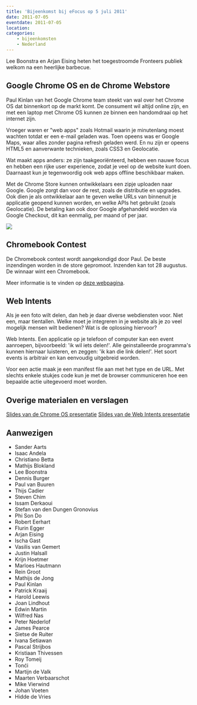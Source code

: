 ```yaml
---
title: 'Bijeenkomst bij eFocus op 5 juli 2011'
date: 2011-07-05
eventdate: 2011-07-05
location:
categories:
    - bijeenkomsten
    - Nederland
---
```


Lee Boonstra en Arjan Eising heten het toegestroomde Fronteers publiek welkom na een heerlijke barbecue.

## Google Chrome OS en de Chrome Webstore

Paul Kinlan van het Google Chrome team steekt van wal over het Chrome OS dat binnenkort op de markt komt. De consument wil altijd online zijn, en met een laptop met Chrome OS kunnen ze binnen een handomdraai op het internet zijn.

Vroeger waren er "web apps" zoals Hotmail waarin je minutenlang moest wachten totdat er een e-mail geladen was. Toen opeens was er Google Maps, waar alles zonder pagina refresh geladen werd. En nu zijn er opeens HTML5 en aanverwante technieken, zoals CSS3 en Geolocatie.

Wat maakt apps anders: ze zijn taakgeoriënteerd, hebben een nauwe focus en hebben een rijke user experience, zodat je veel op de website kunt doen. Daarnaast kun je tegenwoordig ook web apps offline beschikbaar maken.

Met de Chrome Store kunnen ontwikkelaars een zipje uploaden naar Google. Google zorgt dan voor de rest, zoals de distributie en upgrades. Ook dien je als ontwikkelaar aan te geven welke URLs van binnenuit je applicatie geopend kunnen worden, en welke APIs het gebruikt (zoals Geolocatie). De betaling kan ook door Google afgehandeld worden via Google Checkout, dit kan eenmalig, per maand of per jaar.

![](/_img/2011/07/fronteers-bier.jpg)

## Chromebook Contest

De Chromebook contest wordt aangekondigd door Paul. De beste inzendingen worden in de store gepromoot. Inzenden kan tot 28 augustus. De winnaar wint een Chromebook.

Meer informatie is te vinden op [deze webpagina](https://sites.google.com/site/cwsnlcomp/).

## Web Intents

Als je een foto wilt delen, dan heb je daar diverse webdiensten voor. Niet een, maar tientallen. Welke moet je integreren in je website als je zo veel mogelijk mensen wilt bedienen? Wat is de oplossing hiervoor?

Web Intents. Een applicatie op je telefoon of computer kan een event aanroepen, bijvoorbeeld: 'ik wil iets delen!'. Alle geinstalleerde programma's kunnen hiernaar luisteren, en zeggen: 'ik kan die link delen!'. Het soort events is arbitrair en kan eenvoudig uitgebreid worden.

Voor een actie maak je een manifest file aan met het type en de URL. Met slechts enkele stukjes code kun je met de browser communiceren hoe een bepaalde actie uitegevoerd moet worden.

## Overige materialen en verslagen

[Slides van de Chrome OS presentatie](https://web.archive.org/web/20121107153021/https://fronteers-cws.appspot.com/WebStore/index.html)
[Slides van de Web Intents presentatie](https://web.archive.org/web/20121107153021/https://fronteers-cws.appspot.com/WebIntents/index.html)

## Aanwezigen

-   Sander Aarts
-   Isaac Andela
-   Christiano Betta
-   Mathijs Blokland
-   Lee Boonstra
-   Dennis Burger
-   Paul van Buuren
-   Thijs Cadier
-   Steven Chim
-   Issam Derkaoui
-   Stefan van den Dungen Gronovius
-   Phi Son Do
-   Robert Eerhart
-   Flurin Egger
-   Arjan Eising
-   Ischa Gast
-   Vasilis van Gemert
-   Justin Halsall
-   Krijn Hoetmer
-   Marloes Hautmann
-   Rein Groot
-   Mathijs de Jong
-   Paul Kinlan
-   Patrick Kraaij
-   Harold Leewis
-   Joan Lindhout
-   Edwin Martin
-   Wilfred Nas
-   Peter Nederlof
-   James Pearce
-   Sietse de Ruiter
-   Ivana Setiawan
-   Pascal Strijbos
-   Kristiaan Thivessen
-   Roy Tomeij
-   Tonći
-   Martijn de Valk
-   Maarten Verbaarschot
-   Mike Vierwind
-   Johan Voeten
-   Hidde de Vries
